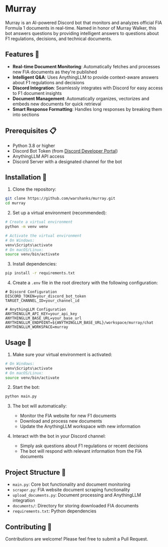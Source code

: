# Murray

Murray is an AI-powered Discord bot that monitors and analyzes official FIA Formula 1 documents in real-time. Named in honor of Murray Walker, this bot answers questions by providing intelligent answers to questions about F1 regulations, decisions, and technical documents.

## Features 🌟

- **Real-time Document Monitoring**: Automatically fetches and processes new FIA documents as they're published
- **Intelligent Q&A**: Uses AnythingLLM to provide context-aware answers about F1 regulations and decisions
- **Discord Integration**: Seamlessly integrates with Discord for easy access to F1 document insights
- **Document Management**: Automatically organizes, vectorizes and embeds new documents for quick retrieval
- **Smart Response Formatting**: Handles long responses by breaking them into sections


## Prerequisites 📋

- Python 3.8 or higher
- Discord Bot Token (from [Discord Developer Portal](https://discord.com/developers/applications))
- AnythingLLM API access
- Discord Server with a designated channel for the bot

## Installation 🔧

1. Clone the repository:
```bash
git clone https://github.com/warshanks/murray.git
cd murray
```

2. Set up a virtual environment (recommended):
```bash
# Create a virtual environment
python -m venv venv

# Activate the virtual environment
# On Windows:
venv\Scripts\activate
# On macOS/Linux:
source venv/bin/activate
```

3. Install dependencies:
```bash
pip install -r requirements.txt
```

4. Create a `.env` file in the root directory with the following configuration:

```env
# Discord Configuration
DISCORD_TOKEN=your_discord_bot_token
TARGET_CHANNEL_ID=your_channel_id

# AnythingLLM Configuration
ANYTHINGLLM_API_KEY=your_api_key
ANYTHINGLLM_BASE_URL=your_base_url
ANYTHINGLLM_ENDPOINT=${ANYTHINGLLM_BASE_URL}/workspace/murray/chat
ANYTHINGLLM_WORKSPACE=murray
```

## Usage 🚀

1. Make sure your virtual environment is activated:
```bash
# On Windows:
venv\Scripts\activate
# On macOS/Linux:
source venv/bin/activate
```

2. Start the bot:
```bash
python main.py
```

3. The bot will automatically:
   - Monitor the FIA website for new F1 documents
   - Download and process new documents
   - Update the AnythingLLM workspace with new information

4. Interact with the bot in your Discord channel:
   - Simply ask questions about F1 regulations or recent decisions
   - The bot will respond with relevant information from the FIA documents

## Project Structure 📁

- `main.py`: Core bot functionality and document monitoring
- `scraper.py`: FIA website document scraping functionality
- `upload_documents.py`: Document processing and AnythingLLM integration
- `documents/`: Directory for storing downloaded FIA documents
- `requirements.txt`: Python dependencies

## Contributing 🤝

Contributions are welcome! Please feel free to submit a Pull Request.

